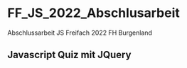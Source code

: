 # FF_JS_2022_Abschlusarbeit
Abschlussarbeit JS Freifach 2022 FH Burgenland
## Javascript Quiz mit JQuery
